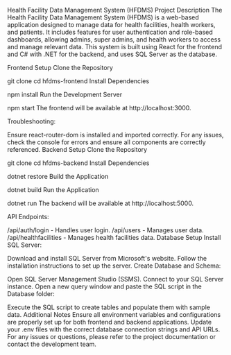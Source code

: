 Health Facility Data Management System (HFDMS)
Project Description
The Health Facility Data Management System (HFDMS) is a web-based application designed to manage data for health facilities, health workers, and patients. It includes features for user authentication and role-based dashboards, allowing admins, super admins, and health workers to access and manage relevant data. This system is built using React for the frontend and C# with .NET for the backend, and uses SQL Server as the database.

Frontend Setup
Clone the Repository


git clone <repository-url>
cd hfdms-frontend
Install Dependencies


npm install
Run the Development Server


npm start
The frontend will be available at http://localhost:3000.

Troubleshooting:

Ensure react-router-dom is installed and imported correctly.
For any issues, check the console for errors and ensure all components are correctly referenced.
Backend Setup
Clone the Repository


git clone <repository-url>
cd hfdms-backend
Install Dependencies


dotnet restore
Build the Application


dotnet build
Run the Application


dotnet run
The backend will be available at http://localhost:5000.

API Endpoints:

/api/auth/login - Handles user login.
/api/users - Manages user data.
/api/healthfacilities - Manages health facilities data.
Database Setup
Install SQL Server:

Download and install SQL Server from Microsoft's website.
Follow the installation instructions to set up the server.
Create Database and Schema:

Open SQL Server Management Studio (SSMS).
Connect to your SQL Server instance.
Open a new query window and paste the SQL script in the Database folder:


Execute the SQL script to create tables and populate them with sample data.
Additional Notes
Ensure all environment variables and configurations are properly set up for both frontend and backend applications.
Update your .env files with the correct database connection strings and API URLs.
For any issues or questions, please refer to the project documentation or contact the development team.
